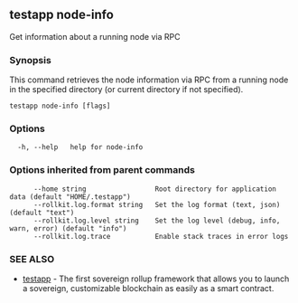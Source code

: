 ## testapp node-info

Get information about a running node via RPC

### Synopsis

This command retrieves the node information via RPC from a running node in the specified directory (or current directory if not specified).

```
testapp node-info [flags]
```

### Options

```
  -h, --help   help for node-info
```

### Options inherited from parent commands

```
      --home string                 Root directory for application data (default "HOME/.testapp")
      --rollkit.log.format string   Set the log format (text, json) (default "text")
      --rollkit.log.level string    Set the log level (debug, info, warn, error) (default "info")
      --rollkit.log.trace           Enable stack traces in error logs
```

### SEE ALSO

* [testapp](testapp.md)	 - The first sovereign rollup framework that allows you to launch a sovereign, customizable blockchain as easily as a smart contract.
